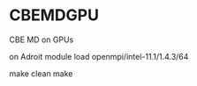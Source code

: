CBEMDGPU
========

CBE MD on GPUs

on Adroit 
module load openmpi/intel-11.1/1.4.3/64

make clean
make
